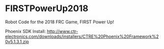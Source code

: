 # FIRSTPowerUp2018
Robot Code for the 2018 FRC Game, FIRST Power Up!

Phoenix SDK Install: http://www.ctr-electronics.com/downloads/installers/CTRE%20Phoenix%20Framework%20v5.1.3.1.zip
